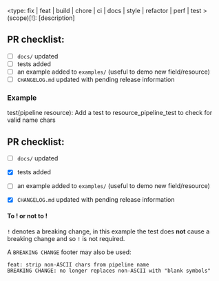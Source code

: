 <type: fix | feat | build | chore | ci | docs | style | refactor | perf | test >(scope)[!]: [description]

## PR checklist:
- [ ] `docs/` updated
- [ ] tests added
- [ ] an example added to `examples/` (useful to demo new field/resource)
- [ ] `CHANGELOG.md` updated with pending release information

### Example
test(pipeline resource): Add a test to resource_pipeline_test to check for valid name chars

## PR checklist:
- [ ] `docs/` updated
- [x] tests added
- [ ] an example added to `examples/` (useful to demo new field/resource)
- [x] `CHANGELOG.md` updated with pending release information


#### To ! or not to !
`!` denotes a breaking change, in this example the test does **not** cause a breaking change and so `!` is not required.

A `BREAKING CHANGE` footer may also be used:

```
feat: strip non-ASCII chars from pipeline name
BREAKING CHANGE: no longer replaces non-ASCII with "blank symbols"
```
